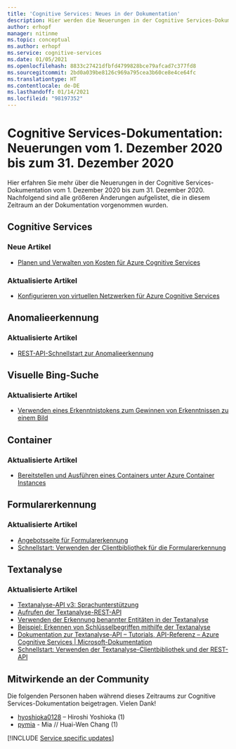 ```yaml
---
title: 'Cognitive Services: Neues in der Dokumentation'
description: Hier werden die Neuerungen in der Cognitive Services-Dokumentation vom 1. Dezember 2020 bis zum 31. Dezember 2020 erläutert.
author: erhopf
manager: nitinme
ms.topic: conceptual
ms.author: erhopf
ms.service: cognitive-services
ms.date: 01/05/2021
ms.openlocfilehash: 8833c27421dfbfd4799828bce79afcad7c377fd8
ms.sourcegitcommit: 2bd0a039be8126c969a795cea3b60ce8e4ce64fc
ms.translationtype: HT
ms.contentlocale: de-DE
ms.lasthandoff: 01/14/2021
ms.locfileid: "98197352"
---
```

# <a name="cognitive-services-docs-whats-new-for-december-1-2020---december-31-2020"></a>Cognitive Services-Dokumentation: Neuerungen vom 1. Dezember 2020 bis zum 31. Dezember 2020

Hier erfahren Sie mehr über die Neuerungen in der Cognitive Services-Dokumentation vom 1. Dezember 2020 bis zum 31. Dezember 2020. Nachfolgend sind alle größeren Änderungen aufgelistet, die in diesem Zeitraum an der Dokumentation vorgenommen wurden.

## <a name="cognitive-services"></a>Cognitive Services

### <a name="new-articles"></a>Neue Artikel

- [Planen und Verwalten von Kosten für Azure Cognitive Services](plan-manage-costs.md)

### <a name="updated-articles"></a>Aktualisierte Artikel

- [Konfigurieren von virtuellen Netzwerken für Azure Cognitive Services](cognitive-services-virtual-networks.md)

## <a name="anomaly-detector"></a>Anomalieerkennung

### <a name="updated-articles"></a>Aktualisierte Artikel

- [REST-API-Schnellstart zur Anomalieerkennung](https://docs.microsoft.com/azure/cognitive-services/anomaly-detector/quickstarts/client-libraries?tabs=windows&pivots=rest-api)

## <a name="bing-visual-search"></a>Visuelle Bing-Suche

### <a name="updated-articles"></a>Aktualisierte Artikel

- [Verwenden eines Erkenntnistokens zum Gewinnen von Erkenntnissen zu einem Bild](/azure/cognitive-services/bing-visual-search/use-insights-token)

## <a name="containers"></a>Container

### <a name="updated-articles"></a>Aktualisierte Artikel

- [Bereitstellen und Ausführen eines Containers unter Azure Container Instances](/azure/cognitive-services/containers/azure-container-instance-recipe)

## <a name="form-recognizer"></a>Formularerkennung

### <a name="updated-articles"></a>Aktualisierte Artikel

- [Angebotsseite für Formularerkennung](/azure/cognitive-services/form-recognizer/)
- [Schnellstart: Verwenden der Clientbibliothek für die Formularerkennung](/azure/cognitive-services/form-recognizer/quickstarts/client-library)

## <a name="text-analytics"></a>Textanalyse

### <a name="updated-articles"></a>Aktualisierte Artikel

- [Textanalyse-API v3: Sprachunterstützung](/azure/cognitive-services/text-analytics/language-support)
- [Aufrufen der Textanalyse-REST-API](/azure/cognitive-services/text-analytics/how-tos/text-analytics-how-to-call-api)
- [Verwenden der Erkennung benannter Entitäten in der Textanalyse](/azure/cognitive-services/text-analytics/how-tos/text-analytics-how-to-entity-linking)
- [Beispiel: Erkennen von Schlüsselbegriffen mithilfe der Textanalyse](/azure/cognitive-services/text-analytics/how-tos/text-analytics-how-to-keyword-extraction)
- [Dokumentation zur Textanalyse-API – Tutorials, API-Referenz – Azure Cognitive Services | Microsoft-Dokumentation](/azure/cognitive-services/text-analytics/)
- [Schnellstart: Verwenden der Textanalyse-Clientbibliothek und der REST-API](/azure/cognitive-services/text-analytics/quickstarts/client-libraries-rest-api)

## <a name="community-contributors"></a>Mitwirkende an der Community

Die folgenden Personen haben während dieses Zeitraums zur Cognitive Services-Dokumentation beigetragen. Vielen Dank!

- [hyoshioka0128](https://github.com/hyoshioka0128) – Hiroshi Yoshioka (1)
- [pymia](https://github.com/pymia) - Mia // Huai-Wen Chang (1)

[!INCLUDE [Service specific updates](./includes/service-specific-updates.md)]
